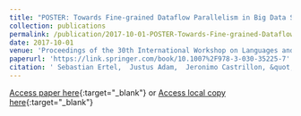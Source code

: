 ```yaml
---
title: "POSTER: Towards Fine-grained Dataflow Parallelism in Big Data Systems"
collection: publications
permalink: /publication/2017-10-01-POSTER-Towards-Fine-grained-Dataflow-Parallelism-in-Big-Data-Systems
date: 2017-10-01
venue: 'Proceedings of the 30th International Workshop on Languages and Compilers for Parallel Computing (LCPC 2017)'
paperurl: 'https://link.springer.com/book/10.1007%2F978-3-030-35225-7'
citation: ' Sebastian Ertel,  Justus Adam,  Jeronimo Castrillon, &quot;POSTER: Towards Fine-grained Dataflow Parallelism in Big Data Systems.&quot; Proceedings of the 30th International Workshop on Languages and Compilers for Parallel Computing (LCPC 2017), 2017.'
---
```

[Access paper here](https://link.springer.com/book/10.1007%2F978-3-030-35225-7){:target="_blank"}
or [Access local copy here](https://sertel.github.io/files/ohua_big_data_lcpc_2017.pdf){:target="_blank"}
